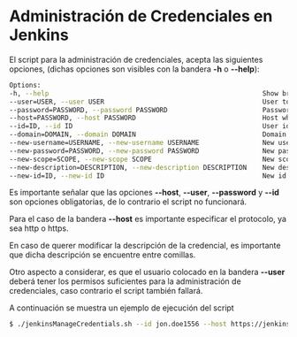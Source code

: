 # Administración de Credenciales en Jenkins

El script para la administración de credenciales, acepta las siguientes opciones, (dichas opciones son visibles con la bandera **-h** o **--help**):

```bash
Options:
-h, --help                                                      Show brief help
--user=USER, --user USER                                        User to connect to Jenkins
--password=PASSWORD, --password PASSWORD                        Password to connect to Jenkins
--host=PASSWORD, --host PASSWORD                                Host where is Jenkins (E.g. https://jenkins.example.com)
--id=ID, --id ID                                                User id to modify
--domain=DOMAIN, --domain DOMAIN                                Domain where are credentials (Default: _)
--new-username=USERNAME, --new-username USERNAME                New username
--new-password=PASSWORD, --new-password PASSWORD                New password
--new-scope=SCOPE, --new-scope SCOPE                            New scope
--new-description=DESCRIPTION, --new-description DESCRIPTION    New description, NOTE: Put it in quotes
--new-id=ID, --new-id ID                                        New id
``` 

Es importante señalar que las opciones **--host**, **--user**, **--password** y **--id** son opciones obligatorias, de lo contrario el script no funcionará.

Para el caso de la bandera **--host** es importante especificar el protocolo, ya sea http o https.

En caso de querer modificar la descripción de la credencial, es importante que dicha descripción se encuentre entre comillas.

Otro aspecto a considerar, es que el usuario colocado en la bandera **--user** deberá tener los permisos suficientes para la administración de credenciales, caso contrario el script también fallará.

A continuación se muestra un ejemplo de ejecución del script

```bash
$ ./jenkinsManageCredentials.sh --id jon.doe1556 --host https://jenkins.san.gadt.amxdigital.net --user amxga --password abcd1234 --new-description "Nueva descripcion Jon" --new-username jhon.doe
```
